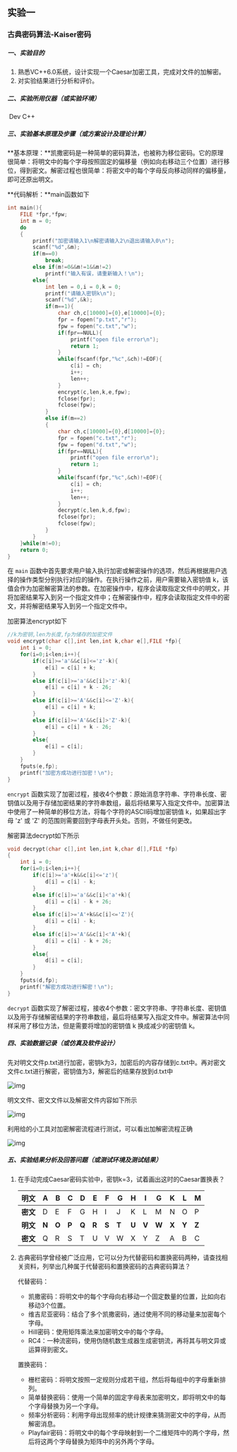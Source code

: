 ## 实验一

### 古典密码算法-Kaiser密码

##### 一、实验目的

1. 熟悉VC++6.0系统，设计实现一个Caesar加密工具，完成对文件的加解密。
2. 对实验结果进行分析和评价。

##### 二、实验所用仪器（或实验环境）

​	Dev C++

##### 三、实验基本原理及步骤（或方案设计及理论计算）

**基本原理：**凯撒密码是一种简单的密码算法，也被称为移位密码。它的原理很简单：将明文中的每个字母按照固定的偏移量（例如向右移动三个位置）进行移位，得到密文。解密过程也很简单：将密文中的每个字母反向移动同样的偏移量，即可还原出明文。

**代码解析：**main函数如下

```c
int main(){
    FILE *fpr,*fpw;
    int m = 0;
    do
	{
		printf("加密请输入1\n解密请输入2\n退出请输入0\n");
	    scanf("%d",&m);
	    if(m==0)
	    	break;
	    else if(m!=0&&m!=1&&m!=2)
	    	printf("输入有误，请重新输入！\n");
	    else{
	    	int len = 0,i = 0,k = 0;
		    printf("请输入密钥k\n");
		    scanf("%d",&k);
	    	if(m==1){   
		    	char ch,c[10000]={0},e[10000]={0};
		        fpr = fopen("p.txt","r");
		        fpw = fopen("c.txt","w");
		        if(fpr==NULL){
		            printf("open file error\n");
		            return 1;
			    }
		        while(fscanf(fpr,"%c",&ch)!=EOF){
		            c[i] = ch;
		            i++;
		            len++;
		        }
		        encrypt(c,len,k,e,fpw);
		        fclose(fpr);
				fclose(fpw);
		    }
		    else if(m==2)
		    {
		    	char ch,c[10000]={0},d[10000]={0};
		        fpr = fopen("c.txt","r");
		        fpw = fopen("d.txt","w");
		        if(fpr==NULL){
		            printf("open file error\n");
		            return 1;
			    }
		        while(fscanf(fpr,"%c",&ch)!=EOF){
		            c[i] = ch;
		            i++;
		            len++;
		        }
		        decrypt(c,len,k,d,fpw);
		        fclose(fpr);
				fclose(fpw);
		    }
		}
	}while(m!=0);
	return 0;
}
```

在 `main` 函数中首先要求用户输入执行加密或解密操作的选项，然后再根据用户选择的操作类型分别执行对应的操作。在执行操作之前，用户需要输入密钥值 k，该值会作为加密解密算法的参数。在加密操作中，程序会读取指定文件中的明文，并将加密结果写入到另一个指定文件中；在解密操作中，程序会读取指定文件中的密文，并将解密结果写入到另一个指定文件中。

加密算法encrypt如下

```c
//k为密钥,len为长度,fp为储存的加密文件
void encrypt(char c[],int len,int k,char e[],FILE *fp){
    int i = 0;
    for(i=0;i<len;i++){
        if(c[i]>='a'&&c[i]<='z'-k){
            e[i] = c[i] + k;
        }
        else if(c[i]>='a'&&c[i]>'z'-k){
            e[i] = c[i] + k - 26;
        }
        else if(c[i]>='A'&&c[i]<='Z'-k){
            e[i] = c[i] + k;
        }
        else if(c[i]>='A'&&c[i]>'Z'-k){
            e[i] = c[i] + k - 26;
        }
        else{
            e[i] = c[i];
        }
    }
    fputs(e,fp);
    printf("加密方成功进行加密！\n");
} 
```

`encrypt` 函数实现了加密过程，接收4个参数：原始消息字符串、字符串长度、密钥值以及用于存储加密结果的字符串数组，最后将结果写入指定文件中。加密算法中使用了一种简单的移位方法，将每个字符的ASCII码增加密钥值 k，如果超出字母 'z' 或 'Z' 的范围则需要回到字母表开头处。否则，不做任何更改。

解密算法decrypt如下所示

```c
void decrypt(char c[],int len,int k,char d[],FILE *fp)
{
    int i = 0;
    for(i=0;i<len;i++){
        if(c[i]>='a'+k&&c[i]<='z'){
            d[i] = c[i] - k;
        }
        else if(c[i]>='a'&&c[i]<'a'+k){
            d[i] = c[i] - k + 26;
        }
        else if(c[i]>='A'+k&&c[i]<='Z'){
            d[i] = c[i] - k;
        }
        else if(c[i]>='A'&&c[i]<'A'+k){
            d[i] = c[i] - k + 26;
        }
        else{
            d[i] = c[i];
        }
    }
    fputs(d,fp);
    printf("解密方成功进行解密！\n");
} 
```

`decrypt` 函数实现了解密过程，接收4个参数：密文字符串、字符串长度、密钥值以及用于存储解密结果的字符串数组，最后将结果写入指定文件中。解密算法中同样采用了移位方法，但是需要将增加的密钥值 k 换成减少的密钥值 k。

##### 四、实验数据记录（或仿真及软件设计）

先对明文文件p.txt进行加密，密钥k为3，加密后的内容存储到c.txt中。再对密文文件c.txt进行解密，密钥值为3，解密后的结果存放到d.txt中

![img](https://github.com/AlanAluuu/cryptographyPro/blob/main/screenshots/1.1.png)

明文文件、密文文件以及解密文件内容如下所示

![img](https://github.com/AlanAluuu/cryptographyPro/blob/main/screenshots/1.2.png)

利用给的小工具对加密解密流程进行测试，可以看出加解密流程正确

![img](https://github.com/AlanAluuu/cryptographyPro/blob/main/screenshots/1.3.png)

##### 五、实验结果分析及回答问题（或测试环境及测试结果）

1. 在手动完成Caesar密码实验中，密钥k=3，试着画出这时的Caesar置换表？

   | **明文** | **A** | B     | C     | D     | E     | F     | G     | H     | I     | G     | K     | L     | M     |
   | -------- | ----- | ----- | ----- | ----- | ----- | ----- | ----- | ----- | ----- | ----- | ----- | ----- | ----- |
   | **密文** | D     | E     | F     | G     | H     | I     | J     | K     | L     | M     | N     | O     | P     |
   | **明文** | **N** | **O** | **P** | **Q** | **R** | **S** | **T** | **U** | **V** | **W** | **X** | **Y** | **Z** |
   | **密文** | Q     | R     | S     | T     | U     | V     | W     | X     | Y     | Z     | A     | B     | C     |

2. 古典密码学曾经被广泛应用，它可以分为代替密码和置换密码两种，请查找相关资料，列举出几种属于代替密码和置换密码的古典密码算法？

   代替密码：

   - 凯撒密码：将明文中的每个字母向右移动一个固定数量的位置，比如向右移动3个位置。
   - 维吉尼亚密码：结合了多个凯撒密码，通过使用不同的移动量来加密每个字母。
   - Hill密码：使用矩阵乘法来加密明文中的每个字母。
   - RC4：一种流密码，使用伪随机数生成器生成密钥流，再将其与明文异或运算得到密文。

   置换密码：

   - 栅栏密码：将明文按照一定规则分成若干组，然后将每组中的字母重新排列。
   - 简单替换密码：使用一个简单的固定字母表来加密明文，即将明文中的每个字母替换为另一个字母。
   - 频率分析密码：利用字母出现频率的统计规律来猜测密文中的字母，从而解密消息。
   - Playfair密码：将明文中的每个字母映射到一个二维矩阵中的两个字母，然后将这两个字母替换为矩阵中的另外两个字母。

   
